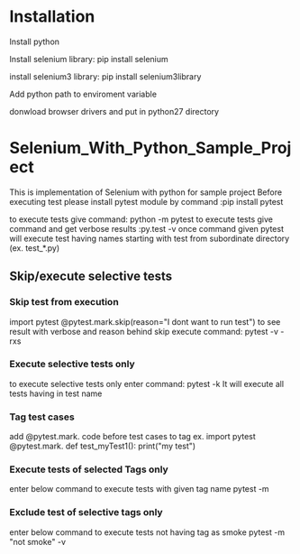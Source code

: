 # Installation

Install python

Install selenium library: pip install selenium

install selenium3 library: pip install selenium3library

Add python path to enviroment variable

donwload browser drivers and put in python27 directory

# Selenium_With_Python_Sample_Project
This is implementation of Selenium with python for sample project
Before executing test please install pytest module by command :pip install pytest

to execute tests give command: python -m pytest
to execute tests give command and get verbose results :py.test -v
once command given pytest will execute test having names starting with test from subordinate directory (ex. test_*.py)

## Skip/execute selective tests
### Skip test from execution
import pytest
@pytest.mark.skip(reason="I dont want to run test")
to see result with verbose and reason behind skip execute command: pytest -v -rxs

### Execute selective tests only
to execute selective tests only enter command: pytest -k <keyword>
It will execute all tests having <keyword> in test name
  
### Tag test cases 
add @pytest.mark.<tagName> code before test cases to tag
ex.
import pytest
@pytest.mark.<tagName>
def test_myTest1():
  print("my test")

### Execute tests of selected Tags only
enter below command to execute tests with given tag name
pytest -m <tagName>

### Exclude test of selective tags only
enter below command to execute tests not having tag as smoke
pytest -m "not smoke" -v
